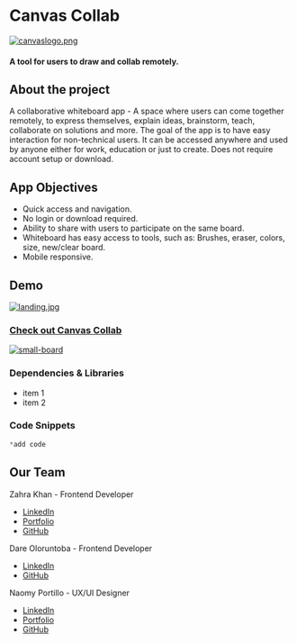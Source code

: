 # Canvas Collab
[![canvaslogo.png](https://i.postimg.cc/jj2WhcM5/canvaslogo.png)](https://postimg.cc/67s5WrJJ)
#### A tool for users to draw and collab remotely.

## About the project

A collaborative whiteboard app - A space where users can come together remotely, to express themselves, explain ideas, brainstorm, teach, collaborate on solutions and more. The goal of the app is to have easy interaction for non-technical users. It can be accessed anywhere and used by anyone either for work, education or just to create. Does not require account setup or download. 

## App Objectives

* Quick access and navigation.
* No login or download required.
* Ability to share with users to participate on the same board.
* Whiteboard has easy access to tools, such as: Brushes, eraser, colors, size, new/clear board.
* Mobile responsive.

## Demo
[![landing.jpg](https://i.postimg.cc/8zM2FgRB/landing.jpg)](https://postimg.cc/pmVG771p)

### [Check out Canvas Collab](https://welcometocanvascollab.netlify.app/) 

[![small-board](https://i.postimg.cc/KzHqq078/small-wb2.png)](https://postimg.cc/5Y8Sjqkh)


### Dependencies & Libraries
* item 1
* item 2

### Code Snippets
```js
*add code
```

## Our Team

Zahra Khan - Frontend Developer
* [LinkedIn](https://www.linkedin.com/in/zahrakhan-2021/) 
* [Portfolio](https://zahrakhan.netlify.app/) 
* [GitHub](https://github.com/zkh224) 

Dare Oloruntoba - Frontend Developer
* [LinkedIn](https://www.linkedin.com/in/zahrakhan-2021/) 
* [GitHub](https://github.com/zkh224) 

Naomy Portillo - UX/UI Designer
* [LinkedIn](https://www.linkedin.com/in/naomyportillo/) 
* [Portfolio](https://naomyportillo.me/) 
* [GitHub](https://github.com/rosannaNaomy) 


